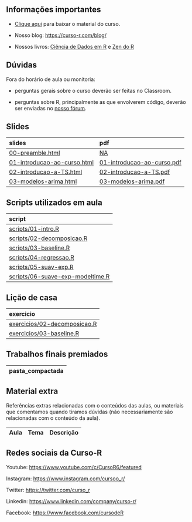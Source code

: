 
<!-- README.md is generated from README.Rmd. Please edit that file -->

## Informações importantes

  - [Clique
    aqui](https://github.com/curso-r/main-series/raw/main/material_do_curso.zip)
    para baixar o material do curso.

  - Nosso blog: <https://curso-r.com/blog/>

  - Nossos livros: [Ciência de Dados em R](https://livro.curso-r.com/) e
    [Zen do R](https://curso-r.github.io/zen-do-r/)

## Dúvidas

Fora do horário de aula ou monitoria:

  - perguntas gerais sobre o curso deverão ser feitas no Classroom.

  - perguntas sobre R, principalmente as que envolverem código, deverão
    ser enviadas no [nosso fórum](https://discourse.curso-r.com/).

## Slides

| slides                                                                                                  | pdf                                                                                                   |
| :------------------------------------------------------------------------------------------------------ | :---------------------------------------------------------------------------------------------------- |
| [00-preamble.html](https://curso-r.github.io/main-series/slides/00-preamble.html)                       | [NA](https://curso-r.github.io/main-series/NA)                                                        |
| [01-introducao-ao-curso.html](https://curso-r.github.io/main-series/slides/01-introducao-ao-curso.html) | [01-introducao-ao-curso.pdf](https://curso-r.github.io/main-series/slides/01-introducao-ao-curso.pdf) |
| [02-introducao-a-TS.html](https://curso-r.github.io/main-series/slides/02-introducao-a-TS.html)         | [02-introducao-a-TS.pdf](https://curso-r.github.io/main-series/slides/02-introducao-a-TS.pdf)         |
| [03-modelos-arima.html](https://curso-r.github.io/main-series/slides/03-modelos-arima.html)             | [03-modelos-arima.pdf](https://curso-r.github.io/main-series/slides/03-modelos-arima.pdf)             |

## Scripts utilizados em aula

| script                                                                                                                |
| :-------------------------------------------------------------------------------------------------------------------- |
| [scripts/01-intro.R](https://github.com/curso-r/main-series/blob/main/scripts/01-intro.R)                             |
| [scripts/02-decomposicao.R](https://github.com/curso-r/main-series/blob/main/scripts/02-decomposicao.R)               |
| [scripts/03-baseline.R](https://github.com/curso-r/main-series/blob/main/scripts/03-baseline.R)                       |
| [scripts/04-regressao.R](https://github.com/curso-r/main-series/blob/main/scripts/04-regressao.R)                     |
| [scripts/05-suav-exp.R](https://github.com/curso-r/main-series/blob/main/scripts/05-suav-exp.R)                       |
| [scripts/06-suave-exp-modeltime.R](https://github.com/curso-r/main-series/blob/main/scripts/06-suave-exp-modeltime.R) |

## Lição de casa

| exercicio                                                                                          |
| :------------------------------------------------------------------------------------------------- |
| [exercicios/02-decomposicao.R](https://curso-r.github.io/main-series/exercicios/02-decomposicao.R) |
| [exercicios/03-baseline.R](https://curso-r.github.io/main-series/exercicios/03-baseline.R)         |

## Trabalhos finais premiados

| pasta\_compactada |
| :---------------- |

## Material extra

Referências extras relacionadas com o conteúdos das aulas, ou materiais
que comentamos quando tiramos dúvidas (não necessariamente são
relacionadas com o conteúdo da aula).

| Aula | Tema | Descrição |
| :--- | :--- | :-------- |

## Redes sociais da Curso-R

Youtube: <https://www.youtube.com/c/CursoR6/featured>

Instagram: <https://www.instagram.com/cursoo_r/>

Twitter: <https://twitter.com/curso_r>

Linkedin: <https://www.linkedin.com/company/curso-r/>

Facebook: <https://www.facebook.com/cursodeR>
